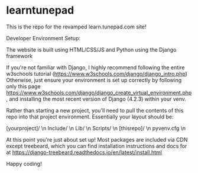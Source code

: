 # learntunepad

This is the repo for the revamped learn.tunepad.com site!

Developer Environment Setup:

The website is built using HTML/CSS/JS and Python using the Django framework 

If you're not familiar with Django, I highly recommend following the entire w3schools tutorial (https://www.w3schools.com/django/django_intro.php)
Otherwise, just ensure your environment is set up correctly by following only this page https://www.w3schools.com/django/django_create_virtual_environment.php, and installing the most recent version of Django (4.2.3) within your venv.

Rather than starting a new project, you'll need to pull the contents of this repo into that project environment. Essentially your layout should be:

[yourproject]/ \n
      Include/ \n
      Lib/ \n
      Scripts/ \n
      [thisrepo]/ \n
      pyvenv.cfg \n

At this point you're just about set up! Most packages are included via CDN except treebeard, which you can find installation instructions and docs for at https://django-treebeard.readthedocs.io/en/latest/install.html

Happy coding!
